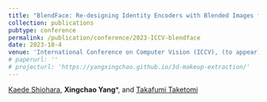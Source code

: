 ```yaml
---
title: "BlendFace: Re-designing Identity Encoders with Blended Images for More Consistent Face-Swapping"
collection: publications
pubtype: conference
permalink: /publication/conference/2023-ICCV-blendface
date: 2023-10-4
venue: 'International Conference on Computer Vision (ICCV), (to appear)'
# paperurl: ''
# projecturl: 'https://yangxingchao.github.io/3d-makeup-extraction/'
---
```


[Kaede Shiohara](https://mapooon.github.io/), **Xingchao Yang***, and [Takafumi Taketomi](https://taketomitakafumi.sakura.ne.jp/web/en/)